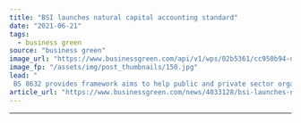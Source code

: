 ```yaml
---
title: "BSI launches natural capital accounting standard"
date: "2021-06-21"
tags: 
  - business green
source: "business green"
image_url: "https://www.businessgreen.com/api/v1/wps/02b5361/cc950b94-d4f0-496b-98f6-26876006420d/7/iStock-499652092-185x114.jpg"
image_fp: "/assets/img/post_thumbnails/150.jpg"
lead: "
 BS 8632 provides framework aims to help public and private sector organisations gauge the way their operations are impacting nature ..."
article_url: "https://www.businessgreen.com/news/4033128/bsi-launches-natural-capital-accounting-standard"
---
```


---
